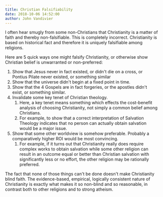 ```yaml
---
title: Christian Falsifiability
date: 2018-10-06 14:52:00
author: John Vandivier
---
```




<!-- wp:paragraph -->
<p>I often hear smugly from some non-Christians that Christianity is a matter of faith and thereby non-falsifiable. This is completely incorrect. Christianity is based on historical fact and therefore it is uniquely falsifiable among religions.</p>
<!-- /wp:paragraph -->

<!-- wp:paragraph -->
<p>Here are 5 quick ways one might falsify Christianity, or otherwise show Christian belief is unwarranted or non-preferred:</p>
<!-- /wp:paragraph -->

<!-- wp:list {\"ordered\":true} -->
<ol><li>Show that Jesus never in fact existed, or didn't die on a cross, or Pontius Pilate never existed, or something similar</li><li>Show that the universe didn't begin at a fixed point in time.</li><li>Show that the 4 Gospels are in fact forgeries, or the apostles didn't exist, or something similar.</li><li>Invalidate some key tenet of Christian theology.<ol><li>Here, a key tenet means something which effects the cost-benefit analysis of choosing Christianity, not simply a common belief among Christians.</li><li>For example, to show that a correct interpretation of Salvation Theology indicates that no person can actually obtain salvation would be a major issue.</li></ol></li><li>Show that some other worldview is somehow preferable. Probably a comparatively higher ROI would be most convincing.<ol><li>For example, if it turns out that Christianity really does require complex works to obtain salvation while some other religion can result in an outcome equal or better than Christian salvation with significantly less or no effort, the other religion may be rationally preferred.</li></ol></li></ol>
<!-- /wp:list -->

<!-- wp:paragraph -->
<p>The fact that none of those things can't be done doesn't make Christianity blind faith. The evidence-based, empirical, logically consistent nature of Christianity is exactly what makes it so non-blind and so reasonable, in contrast both to other religions and to strong atheism.</p>
<!-- /wp:paragraph -->